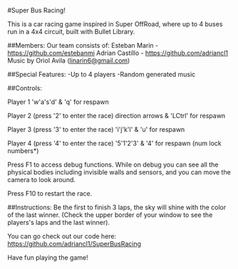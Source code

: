 
#Super Bus Racing!

This is a car racing game inspired in Super OffRoad, where up to 4 buses run in a 4x4 circuit, built with Bullet Library. 

##Members:
Our team consists of: Esteban Marin - https://github.com/estebanmi Adrian Castillo - https://github.com/adriancl1
Music by Oriol Avila (linarin6@gmail.com)

##Special Features:
-Up to 4 players
-Random generated music

##Controls:

Player 1
'w'a's'd' & 'q' for respawn

Player 2 (press '2' to enter the race)
direction arrows & 'LCtrl' for respawn

Player 3 (press '3' to enter the race)
'i'j'k'l' & 'u' for respawn

Player 4 (press '4' to enter the race)
'5'1'2'3' & '4' for respawn (num lock numbers*)

Press F1 to access debug functions. While on debug you can see all the physical bodies including invisible walls and sensors, and you can move the camera to look around.

Press F10 to restart the race.

##Instructions:
Be the first to finish 3 laps, the sky will shine with the color of the last winner.
(Check the upper border of your window to see the players's laps and the last winner).


You can go check out our code here: https://github.com/adriancl1/SuperBusRacing

Have fun playing the game!
